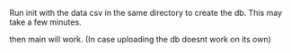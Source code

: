 Run init with the data csv in the same directory to create the db.
This may take a few minutes.

then main will work. (In case uploading the db doesnt work on its own)
